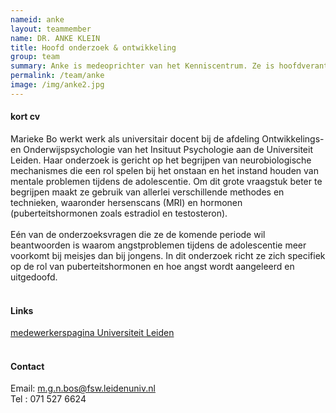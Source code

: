 ```yaml
---
nameid: anke
layout: teammember
name: DR. ANKE KLEIN
title: Hoofd onderzoek & ontwikkeling
group: team
summary: Anke is medeoprichter van het Kenniscentrum. Ze is hoofdverantwoordelijk voor al het onderzoek en ontwikkeling binnen het kenniscentrum. Daarnaast is ze universitair hoofddocent bij de afdeling Ontwikkelings- en Onderwijspychologie aan de universiteit Leiden.
permalink: /team/anke
image: /img/anke2.jpg
---
```




#### kort cv
Marieke Bo werkt werk als universitair docent bij de afdeling Ontwikkelings- en Onderwijspsychologie van het Insituut 
Psychologie aan de Universiteit Leiden. Haar onderzoek is gericht op het begrijpen van neurobiologische mechanismes die een rol spelen bij het 
onstaan en het instand houden van mentale problemen tijdens de adolescentie. Om dit grote vraagstuk beter te begrijpen maakt ze gebruik van allerlei 
verschillende methodes en technieken, waaronder hersenscans (MRI) en hormonen (puberteitshormonen zoals estradiol en testosteron). 
<br>
<br>
Eén van de onderzoeksvragen die ze de komende periode wil beantwoorden is waarom angstproblemen tijdens de adolescentie meer voorkomt bij meisjes dan bij jongens. 
In dit onderzoek richt ze zich specifiek op de rol van puberteitshormonen en hoe angst wordt aangeleerd en uitgedoofd. 
<br>
<br>

#### Links
[medewerkerspagina Universiteit Leiden](https://www.universiteitleiden.nl/medewerkers/marieke-bos#tab-1)
<br>
<br>

#### Contact
Email: m.g.n.bos@fsw.leidenuniv.nl
<br>
Tel : 071 527 6624

